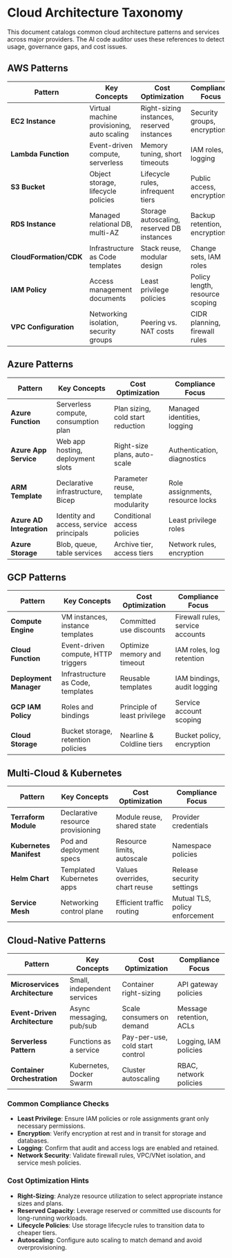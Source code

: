 # Cloud Architecture Taxonomy

This document catalogs common cloud architecture patterns and services across major providers. The AI code auditor uses these references to detect usage, governance gaps, and cost issues.

## AWS Patterns

| Pattern | Key Concepts | Cost Optimization | Compliance Focus |
|---------|--------------|-------------------|-----------------|
| **EC2 Instance** | Virtual machine provisioning, auto scaling | Right-sizing instances, reserved instances | Security groups, encryption |
| **Lambda Function** | Event-driven compute, serverless | Memory tuning, short timeouts | IAM roles, logging |
| **S3 Bucket** | Object storage, lifecycle policies | Lifecycle rules, infrequent tiers | Public access, encryption |
| **RDS Instance** | Managed relational DB, multi-AZ | Storage autoscaling, reserved DB instances | Backup retention, encryption |
| **CloudFormation/CDK** | Infrastructure as Code templates | Stack reuse, modular design | Change sets, IAM roles |
| **IAM Policy** | Access management documents | Least privilege policies | Policy length, resource scoping |
| **VPC Configuration** | Networking isolation, security groups | Peering vs. NAT costs | CIDR planning, firewall rules |

## Azure Patterns

| Pattern | Key Concepts | Cost Optimization | Compliance Focus |
|---------|--------------|-------------------|-----------------|
| **Azure Function** | Serverless compute, consumption plan | Plan sizing, cold start reduction | Managed identities, logging |
| **Azure App Service** | Web app hosting, deployment slots | Right-size plans, auto-scale | Authentication, diagnostics |
| **ARM Template** | Declarative infrastructure, Bicep | Parameter reuse, template modularity | Role assignments, resource locks |
| **Azure AD Integration** | Identity and access, service principals | Conditional access policies | Least privilege roles |
| **Azure Storage** | Blob, queue, table services | Archive tier, access tiers | Network rules, encryption |

## GCP Patterns

| Pattern | Key Concepts | Cost Optimization | Compliance Focus |
|---------|--------------|-------------------|-----------------|
| **Compute Engine** | VM instances, instance templates | Committed use discounts | Firewall rules, service accounts |
| **Cloud Function** | Event-driven compute, HTTP triggers | Optimize memory and timeout | IAM roles, log retention |
| **Deployment Manager** | Infrastructure as Code, templates | Reusable templates | IAM bindings, audit logging |
| **GCP IAM Policy** | Roles and bindings | Principle of least privilege | Service account scoping |
| **Cloud Storage** | Bucket storage, retention policies | Nearline & Coldline tiers | Bucket policy, encryption |

## Multi-Cloud & Kubernetes

| Pattern | Key Concepts | Cost Optimization | Compliance Focus |
|---------|--------------|-------------------|-----------------|
| **Terraform Module** | Declarative resource provisioning | Module reuse, shared state | Provider credentials |
| **Kubernetes Manifest** | Pod and deployment specs | Resource limits, autoscale | Namespace policies |
| **Helm Chart** | Templated Kubernetes apps | Values overrides, chart reuse | Release security settings |
| **Service Mesh** | Networking control plane | Efficient traffic routing | Mutual TLS, policy enforcement |

## Cloud-Native Patterns

| Pattern | Key Concepts | Cost Optimization | Compliance Focus |
|---------|--------------|-------------------|-----------------|
| **Microservices Architecture** | Small, independent services | Container right-sizing | API gateway policies |
| **Event-Driven Architecture** | Async messaging, pub/sub | Scale consumers on demand | Message retention, ACLs |
| **Serverless Pattern** | Functions as a service | Pay-per-use, cold start control | Logging, IAM policies |
| **Container Orchestration** | Kubernetes, Docker Swarm | Cluster autoscaling | RBAC, network policies |

### Common Compliance Checks

- **Least Privilege**: Ensure IAM policies or role assignments grant only necessary permissions.
- **Encryption**: Verify encryption at rest and in transit for storage and databases.
- **Logging**: Confirm that audit and access logs are enabled and retained.
- **Network Security**: Validate firewall rules, VPC/VNet isolation, and service mesh policies.

### Cost Optimization Hints

- **Right-Sizing**: Analyze resource utilization to select appropriate instance sizes and plans.
- **Reserved Capacity**: Leverage reserved or committed use discounts for long-running workloads.
- **Lifecycle Policies**: Use storage lifecycle rules to transition data to cheaper tiers.
- **Autoscaling**: Configure auto scaling to match demand and avoid overprovisioning.
